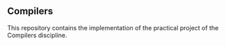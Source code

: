 ## Compilers

This repository contains the implementation of the practical project of the Compilers discipline.
